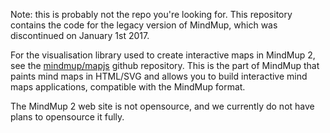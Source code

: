 

Note: this is probably not the repo you're looking for. This repository contains the code for the legacy version of MindMup, which was discontinued on January 1st 2017. 

For the visualisation library used to create interactive maps in MindMup 2, see the [mindmup/mapjs](https://github.com/mindmup/mapjs) github repository. This is the part of MindMup that paints mind maps in HTML/SVG and allows you to build interactive mind maps applications, compatible with the MindMup format.

The MindMup 2 web site is not opensource, and we currently do not have plans to opensource it fully.
